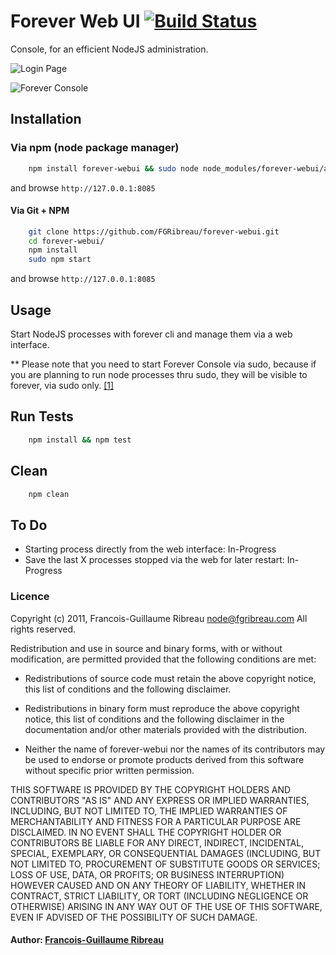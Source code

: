 # Forever Web UI [![Build Status](https://secure.travis-ci.org/FGRibreau/forever-webui.png)](http://travis-ci.org/FGRibreau/forever-webui)

Console, for an efficient NodeJS administration.

![Login Page](http://f.cl.ly/items/0g2f2u2C3M1W2Q1J2s2i/LoginScreen.png)

![Forever Console](http://f.cl.ly/items/2d3F121B261d0H1z0t1N/ForeverConsole.png)

## Installation

### Via npm (node package manager)

``` bash
    npm install forever-webui && sudo node node_modules/forever-webui/app.js
```

and browse ```http://127.0.0.1:8085```

#### Via Git + NPM

``` bash
    git clone https://github.com/FGRibreau/forever-webui.git
    cd forever-webui/
    npm install
    sudo npm start
```

and browse ```http://127.0.0.1:8085```

## Usage

Start NodeJS processes with forever cli and manage them via a web interface.

** Please note that you need to start Forever Console via sudo, 
because if you are planning to run node processes thru sudo,
they will be visible to forever, via sudo only. [\[1\]][1]

## Run Tests

``` bash
    npm install && npm test
```

## Clean

``` bash
    npm clean
```

## To Do

* Starting process directly from the web interface: In-Progress
* Save the last X processes stopped via the web for later restart: In-Progress


### Licence

Copyright (c) 2011, Francois-Guillaume Ribreau <node@fgribreau.com>
All rights reserved.

Redistribution and use in source and binary forms, with or without
modification, are permitted provided that the following conditions are met:

  - Redistributions of source code must retain the above copyright notice,
    this list of conditions and the following disclaimer.

  - Redistributions in binary form must reproduce the above copyright notice,
    this list of conditions and the following disclaimer in the documentation
    and/or other materials provided with the distribution.

  - Neither the name of forever-webui nor the names of its contributors
    may be used to endorse or promote products derived from this software
    without specific prior written permission.

THIS SOFTWARE IS PROVIDED BY THE COPYRIGHT HOLDERS AND CONTRIBUTORS "AS IS" AND
ANY EXPRESS OR IMPLIED WARRANTIES, INCLUDING, BUT NOT LIMITED TO, THE IMPLIED
WARRANTIES OF MERCHANTABILITY AND FITNESS FOR A PARTICULAR PURPOSE ARE
DISCLAIMED. IN NO EVENT SHALL THE COPYRIGHT HOLDER OR CONTRIBUTORS BE LIABLE
FOR ANY DIRECT, INDIRECT, INCIDENTAL, SPECIAL, EXEMPLARY, OR CONSEQUENTIAL
DAMAGES (INCLUDING, BUT NOT LIMITED TO, PROCUREMENT OF SUBSTITUTE GOODS OR
SERVICES; LOSS OF USE, DATA, OR PROFITS; OR BUSINESS INTERRUPTION) HOWEVER
CAUSED AND ON ANY THEORY OF LIABILITY, WHETHER IN CONTRACT, STRICT LIABILITY,
OR TORT (INCLUDING NEGLIGENCE OR OTHERWISE) ARISING IN ANY WAY OUT OF THE USE
OF THIS SOFTWARE, EVEN IF ADVISED OF THE POSSIBILITY OF SUCH DAMAGE.

#### Author: [Francois-Guillaume Ribreau][0]

[0]: http://fgribreau.com
[1]: https://github.com/nodejitsu/forever/issues/88#issuecomment-1613309
